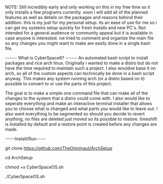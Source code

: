 NOTE:
Still incredibly early and only working on this in my free time so it only installs a few programs currently. soon i will add all of the planned features as well as details on the packages and reasons behind their addition.
this is my just for my personal setup. its an ease of use for me so i can get my systems setup quickly for fresh installs and new PC's. Not intended for a general audience or community appeal but it is available in case anyone is interested. ive tried to comment and organize the main file so any changes you might want to make are easily done in a single bash file. 

------ What is CyberSpace6? ------
An automated bash script to install packages and rice arch linux. Originally i wanted to make a distro but do not have the time required to maintain such a project. I also wouldve base it on arch, so all of the custom aspects can technically be done in a bash script anyway. This makes any system running arch (or a distro based on it) possible to convert to or use the parts of this project. 

The goal is to make a simple one command file that can make all of the changes to the system that a distro could come with. I also would like to seperate everything and make an interactive terminal installer that allows you to choose what is changed and what parts you would like to leave out. I also want everything to be segmented so should you decide to revert anything, no files are deleted just moved so its possible to restore. timeshift is installed by default and a restore point is created before any changes are made. 

-----Install/Run-----

git clone https://github.com/TheOmninaut/ArchSetup

cd ArchSetup

chmod +x CyberSpaceOS.sh

./CyberSpaceOS.sh
